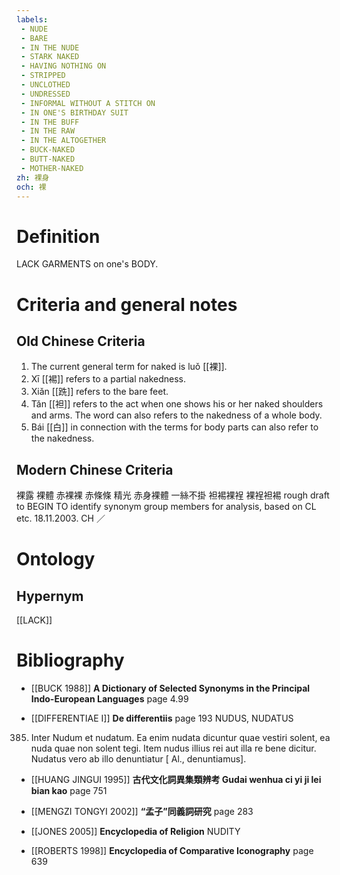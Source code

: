 ```yaml
---
labels: 
 - NUDE
 - BARE
 - IN THE NUDE
 - STARK NAKED
 - HAVING NOTHING ON
 - STRIPPED
 - UNCLOTHED
 - UNDRESSED
 - INFORMAL WITHOUT A STITCH ON
 - IN ONE'S BIRTHDAY SUIT
 - IN THE BUFF
 - IN THE RAW
 - IN THE ALTOGETHER
 - BUCK-NAKED
 - BUTT-NAKED
 - MOTHER-NAKED
zh: 裸身
och: 裸
---
```


# Definition
LACK GARMENTS on one's BODY.
# Criteria and general notes
## Old Chinese Criteria
1. The current general term for naked is luǒ [[裸]].
2. Xī [[裼]] refers to a partial nakedness.
3. Xiǎn [[跣]] refers to the bare feet.
4. Tǎn [[袒]] refers to the act when one shows his or her naked shoulders and arms. The word can also refers to the nakedness of a whole body.
5. Bái [[白]] in connection with the terms for body parts can also refer to the nakedness.
## Modern Chinese Criteria
裸露
裸體
赤裸裸
赤條條
精光
赤身裸體
一絲不掛
袒裼裸裎
裸裎袒裼
rough draft to BEGIN TO identify synonym group members for analysis, based on CL etc. 18.11.2003. CH ／
# Ontology

## Hypernym
[[LACK]]
# Bibliography
- [[BUCK 1988]]
**A Dictionary of Selected Synonyms in the Principal Indo-European Languages** page 4.99

- [[DIFFERENTIAE I]]
**De differentiis** page 193
NUDUS, NUDATUS
385. Inter Nudum et nudatum. Ea enim nudata dicuntur quae vestiri solent, ea nuda quae non solent tegi. Item nudus illius rei aut illa re bene dicitur. Nudatus vero ab illo denuntiatur [ Al., denuntiamus].
- [[HUANG JINGUI 1995]]
**古代文化詞異集類辨考 Gudai wenhua ci yi ji lei bian kao** page 751

- [[MENGZI TONGYI 2002]]
**“孟子”同義詞研究** page 283

- [[JONES 2005]]
**Encyclopedia of Religion** 
NUDITY
- [[ROBERTS 1998]]
**Encyclopedia of Comparative Iconography** page 639
